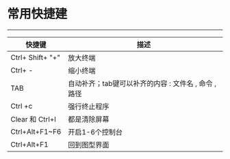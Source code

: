 # 常用快捷建 
---
| 快捷键 | 描述 |    
| --- |  --- | 
| Ctrl+ Shift+ "+"  |  放大终端 |
| Ctrl+ -  |     缩小终端 |
| TAB      |    自动补齐；tab键可以补齐的内容  : 文件名 , 命令 , 路径 |
| Ctrl +c    |  强行终止程序 |
| Clear 和 Ctrl+l  |        都是清除屏幕 |
| Ctrl+Alt+F1~F6   |   开启1-6个控制台 |
| Ctrl+Alt+F1      |     回到图型界面 |
